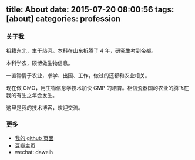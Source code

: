 title: About
date: 2015-07-20 08:00:56
tags: [about] 
categories: profession
---
### 关于我

祖籍东北，生于热河。本科在山东折腾了 4 年，研究生考到帝都。

本科学农，硕博做生物信息。

一直钟情于农业，求学、出国、工作，做过的还都和农业相关。

现在做 GMO，用生物信息学技术加快 GMP 的培育。相信瓷器国的农业的腾飞在我的有生之年会发生。

这里是我的技术博客，欢迎交流。

### 更多
- [我的 github 页面](https://github.com/daweih)
- [豆瓣主页](http://www.douban.com/people/4878302/)
- wechat: daweih


